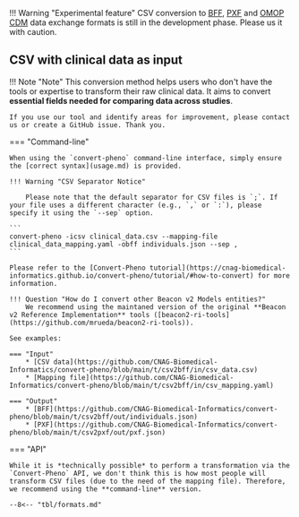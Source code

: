!!! Warning "Experimental feature"
    CSV conversion to [BFF](bff.md), [PXF](pxf.md) and [OMOP CDM](omop-cdm.md) data exchange formats is still in the development phase. Please us it with caution.

## CSV with clinical data as input

!!! Note "Note"
    This conversion method helps users who don't have the tools or expertise to transform their raw clinical data. It aims to convert **essential fields needed for comparing data across studies**.

    If you use our tool and identify areas for improvement, please contact us or create a GitHub issue. Thank you.

=== "Command-line"

    When using the `convert-pheno` command-line interface, simply ensure the [correct syntax](usage.md) is provided.

    !!! Warning "CSV Separator Notice"

        Please note that the default separator for CSV files is `;`. If your file uses a different character (e.g., `,` or `:`), please specify it using the `--sep` option.
    
    ```
    convert-pheno -icsv clinical_data.csv --mapping-file clinical_data_mapping.yaml -obff individuals.json --sep ,
    ```

    Please refer to the [Convert-Pheno tutorial](https://cnag-biomedical-informatics.github.io/convert-pheno/tutorial/#how-to-convert) for more information.
    
    !!! Question "How do I convert other Beacon v2 Models entities?"
        We recommend using the maintaned version of the original **Beacon v2 Reference Implementation** tools ([beacon2-ri-tools](https://github.com/mrueda/beacon2-ri-tools)).
    
    See examples:
    
    === "Input"
        * [CSV data](https://github.com/CNAG-Biomedical-Informatics/convert-pheno/blob/main/t/csv2bff/in/csv_data.csv)
        * [Mapping file](https://github.com/CNAG-Biomedical-Informatics/convert-pheno/blob/main/t/csv2bff/in/csv_mapping.yaml)
    
    === "Output"
        * [BFF](https://github.com/CNAG-Biomedical-Informatics/convert-pheno/blob/main/t/csv2bff/out/individuals.json)
        * [PXF](https://github.com/CNAG-Biomedical-Informatics/convert-pheno/blob/main/t/csv2pxf/out/pxf.json)
    
=== "API"

    While it is *technically possible* to perform a transformation via the `Convert-Pheno` API, we don't think this is how most people will transform CSV files (due to the need of the mapping file). Therefore, we recommend using the **command-line** version.

    --8<-- "tbl/formats.md"
